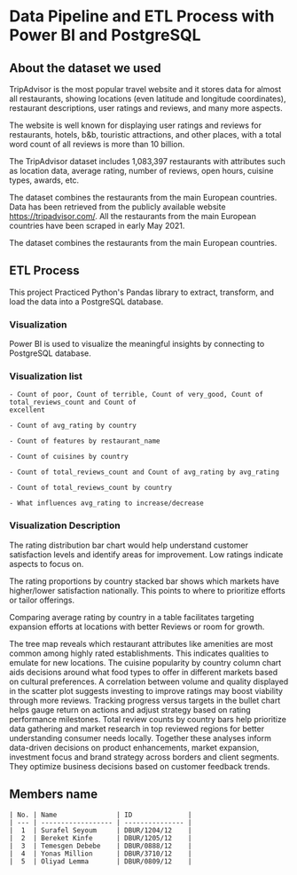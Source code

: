# Data Pipeline and ETL Process with Power BI and PostgreSQL 

## About the dataset we used
TripAdvisor is the most popular travel website and it stores data for almost all restaurants, showing locations (even latitude and longitude coordinates), restaurant descriptions, user ratings and reviews, and many more aspects.

The website is well known for displaying user ratings and reviews for restaurants, hotels, b&b, touristic attractions, and other places, with a total word count of all reviews is more than 10 billion.

The TripAdvisor dataset includes 1,083,397 restaurants with attributes such as location data, average rating, number of reviews, open hours, cuisine types, awards, etc.

The dataset combines the restaurants from the main European countries.
Data has been retrieved from the publicly available website https://tripadvisor.com/.
All the restaurants from the main European countries have been scraped in early May 2021.

The dataset combines the restaurants from the main European countries.
## ETL Process
This project Practiced Python's Pandas library to extract, transform, and load the data into a PostgreSQL database.
  ### Visualization
  Power BI is used to visualize the meaningful insights by connecting to PostgreSQL database.
 ### Visualization list 
 ```
 - Count of poor, Count of terrible, Count of very_good, Count of total_reviews_count and Count of
excellent

- Count of avg_rating by country

- Count of features by restaurant_name

- Count of cuisines by country

- Count of total_reviews_count and Count of avg_rating by avg_rating

- Count of total_reviews_count by country

- What influences avg_rating to increase/decrease
```
### Visualization Description

The rating distribution bar chart would help understand customer satisfaction levels and identify areas for improvement. Low ratings indicate aspects to focus on.

The rating proportions by country stacked bar shows which markets have higher/lower satisfaction nationally. This points to where to prioritize efforts or tailor offerings.

Comparing average rating by country in a table facilitates targeting expansion efforts at locations with better Reviews or room for growth.

The tree map reveals which restaurant attributes like amenities are most common among highly rated establishments. This indicates qualities to emulate for new locations.
The cuisine popularity by country column chart aids decisions around what food types to offer in different markets based on cultural preferences.
A correlation between volume and quality displayed in the scatter plot suggests investing to improve ratings may boost viability through more reviews.
Tracking progress versus targets in the bullet chart helps gauge return on actions and adjust strategy based on rating performance milestones.
Total review counts by country bars help prioritize data gathering and market research in top reviewed regions for better understanding consumer needs locally.
Together these analyses inform data-driven decisions on product enhancements, market expansion, investment focus and brand strategy across borders and client segments. They optimize business decisions based on customer feedback trends.

## Members name
```
| No. | Name               | ID              |
| --- | ------------------ | --------------- |
|  1  | Surafel Seyoum     | DBUR/1204/12    |
|  2  | Bereket Kinfe      | DBUR/1205/12    |
|  3  | Temesgen Debebe    | DBUR/0888/12    |
|  4  | Yonas Million      | DBUR/3710/12    |
|  5  | Oliyad Lemma       | DBUR/0809/12    |
```

